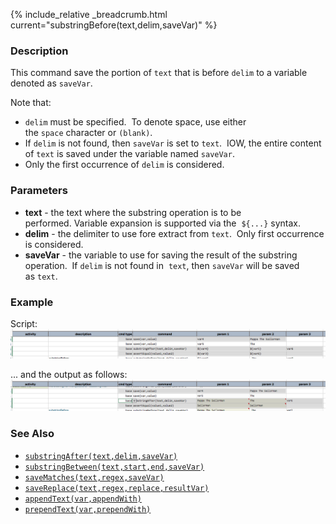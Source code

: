 {% include_relative _breadcrumb.html current="substringBefore(text,delim,saveVar)" %}


### Description
This command save the portion of `text` that is before `delim` to a variable denoted as `saveVar`.  

Note that:
- `delim` must be specified.  To denote space, use either the `space` character or `(blank)`.
- If `delim` is not found, then `saveVar` is set to `text`.  IOW, the entire content of `text` is saved under the 
  variable named `saveVar`. 
- Only the first occurrence of `delim` is considered.


### Parameters
- **text** \- the text where the substring operation is to be performed. Variable expansion is supported via the 
  `${...}` syntax.
- **delim** \- the delimiter to use fore extract from `text`.  Only first occurrence is considered.
- **saveVar** \- the variable to use for saving the result of the substring operation.  If `delim` is not found in 
  `text`, then `saveVar` will be saved as `text`.


### Example
Script:<br/>
![script](image/substringBefore_01.png)

... and the output as follows:<br/>
![output](image/substringBefore_02.png)


### See Also
- [`substringAfter(text,delim,saveVar)`](substringAfter(text,delim,saveVar))
- [`substringBetween(text,start,end,saveVar)`](substringBetween(text,start,end,saveVar))
- [`saveMatches(text,regex,saveVar)`](saveMatches(text,regex,saveVar))
- [`saveReplace(text,regex,replace,resultVar)`](saveReplace(text,regex,replace,resultVar))
- [`appendText(var,appendWith)`](appendText(var,appendWith))
- [`prependText(var,prependWith)`](prependText(var,prependWith))